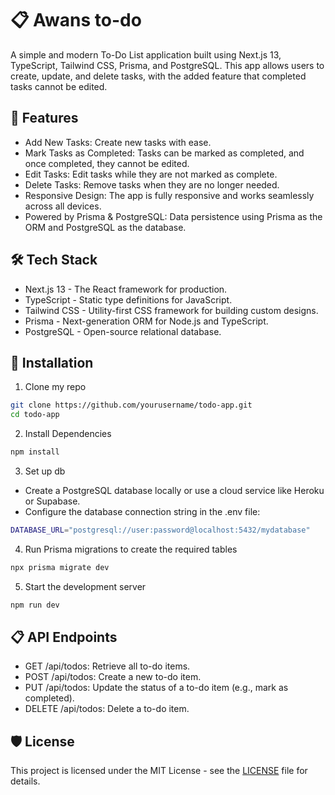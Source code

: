 # 📋 Awans to-do

A simple and modern To-Do List application built using Next.js 13, TypeScript, Tailwind CSS, Prisma, and PostgreSQL. This app allows users to create, update, and delete tasks, with the added feature that completed tasks cannot be edited.

## 🚀 Features

- Add New Tasks: Create new tasks with ease.
- Mark Tasks as Completed: Tasks can be marked as completed, and once completed, they cannot be edited.
- Edit Tasks: Edit tasks while they are not marked as complete.
- Delete Tasks: Remove tasks when they are no longer needed.
- Responsive Design: The app is fully responsive and works seamlessly across all devices.
- Powered by Prisma & PostgreSQL: Data persistence using Prisma as the ORM and PostgreSQL as the database.

## 🛠️ Tech Stack

- Next.js 13 - The React framework for production.
- TypeScript - Static type definitions for JavaScript.
- Tailwind CSS - Utility-first CSS framework for building custom designs.
- Prisma - Next-generation ORM for Node.js and TypeScript.
- PostgreSQL - Open-source relational database.

## 🔧 Installation

1. Clone my repo

```bash
git clone https://github.com/yourusername/todo-app.git
cd todo-app
```

2. Install Dependencies

```bash
npm install
```

3. Set up db

- Create a PostgreSQL database locally or use a cloud service like Heroku or Supabase.
- Configure the database connection string in the .env file:

```bash
DATABASE_URL="postgresql://user:password@localhost:5432/mydatabase"
```

4. Run Prisma migrations to create the required tables

```bash
npx prisma migrate dev
```

5. Start the development server

```bash
npm run dev
```

## 📋 API Endpoints

- GET /api/todos: Retrieve all to-do items.
- POST /api/todos: Create a new to-do item.
- PUT /api/todos: Update the status of a to-do item (e.g., mark as completed).
- DELETE /api/todos: Delete a to-do item.

## 🛡️ License

This project is licensed under the MIT License - see the [LICENSE](https://choosealicense.com/licenses/mit/) file for details.
